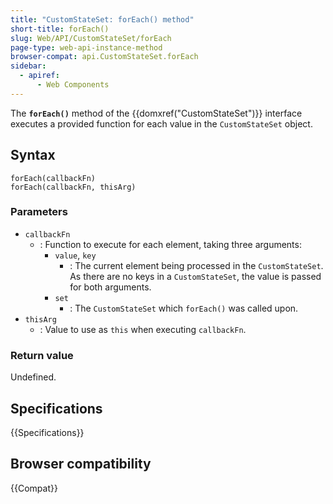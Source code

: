 ```yaml
---
title: "CustomStateSet: forEach() method"
short-title: forEach()
slug: Web/API/CustomStateSet/forEach
page-type: web-api-instance-method
browser-compat: api.CustomStateSet.forEach
sidebar:
  - apiref:
      - Web Components
---
```


The **`forEach()`** method of the {{domxref("CustomStateSet")}} interface executes a provided function for each value in the `CustomStateSet` object.

## Syntax

```js-nolint
forEach(callbackFn)
forEach(callbackFn, thisArg)
```

### Parameters

- `callbackFn`
  - : Function to execute for each element, taking three arguments:
    - `value`, `key`
      - : The current element being processed in the `CustomStateSet`. As there are no keys in a `CustomStateSet`, the value is passed for both arguments.
    - `set`
      - : The `CustomStateSet` which `forEach()` was called upon.
- `thisArg`
  - : Value to use as `this` when executing `callbackFn`.

### Return value

Undefined.

## Specifications

{{Specifications}}

## Browser compatibility

{{Compat}}
